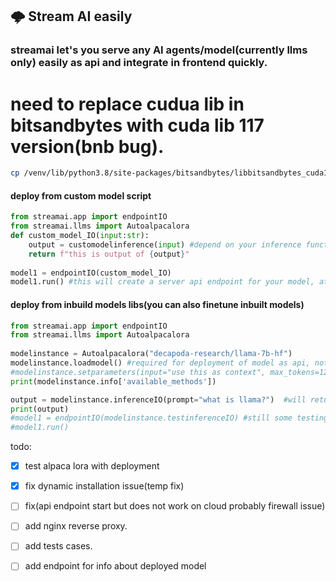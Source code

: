 ## 🌩️ Stream AI easily
### streamai let's you serve any AI agents/model(currently llms only) easily as api and integrate in frontend quickly.
# need to replace cudua lib in bitsandbytes with cuda lib 117 version(bnb bug).
```bash
cp /venv/lib/python3.8/site-packages/bitsandbytes/libbitsandbytes_cuda117.so /venv/lib/python3.8/site-packages/bitsandbytes/libbitsandbytes_cpu.so
```

#### deploy from custom model script
```py
from streamai.app import endpointIO
from streamai.llms import Autoalpacalora
def custom_model_IO(input:str):
    output = customodelinference(input) #depend on your inference function, just need to return string output from it.
    return f"this is output of {output}"
    
model1 = endpointIO(custom_model_IO)
model1.run() #this will create a server api endpoint for your model, at http://0.0.0.0:8000 see terminal logs for more info about endpoints
```
#### deploy from inbuild models libs(you can also finetune inbuilt models)
```py
from streamai.app import endpointIO
from streamai.llms import Autoalpacalora
    
modelinstance = Autoalpacalora("decapoda-research/llama-7b-hf")
modelinstance.loadmodel() #required for deployment of model as api, not required during finetuning.
#modelinstance.setparameters(input="use this as context", max_tokens=128, top_p=12, top_k=40) #optional, look into .info['available_methods']['setparameters'] for more details.
print(modelinstance.info['available_methods'])

output = modelinstance.inferenceIO(prompt="what is llama?")  #will return generated response.
print(output)
#model1 = endpointIO(modelinstance.testinferenceIO) #still some testing to do in actual alpaca inferneceIO.
#model1.run()
```
todo:
- [x] test alpaca lora with deployment
- [x] fix dynamic installation issue(temp fix)
- [ ] fix(api endpoint start but does not work on cloud probably firewall issue) 
- [ ] add nginx reverse proxy.
- [ ] add tests cases.
- [ ] add endpoint for info about deployed model


